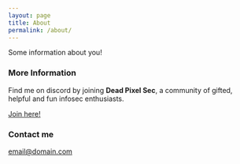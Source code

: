 ```yaml
---
layout: page
title: About
permalink: /about/
---
```


Some information about you!

### More Information

Find me on discord by joining **Dead Pixel Sec**, a community of gifted, helpful and fun infosec enthusiasts.

[Join here!](https://deadpixelsec.com/join_us/)


### Contact me

[email@domain.com](mailto:email@domain.com)
